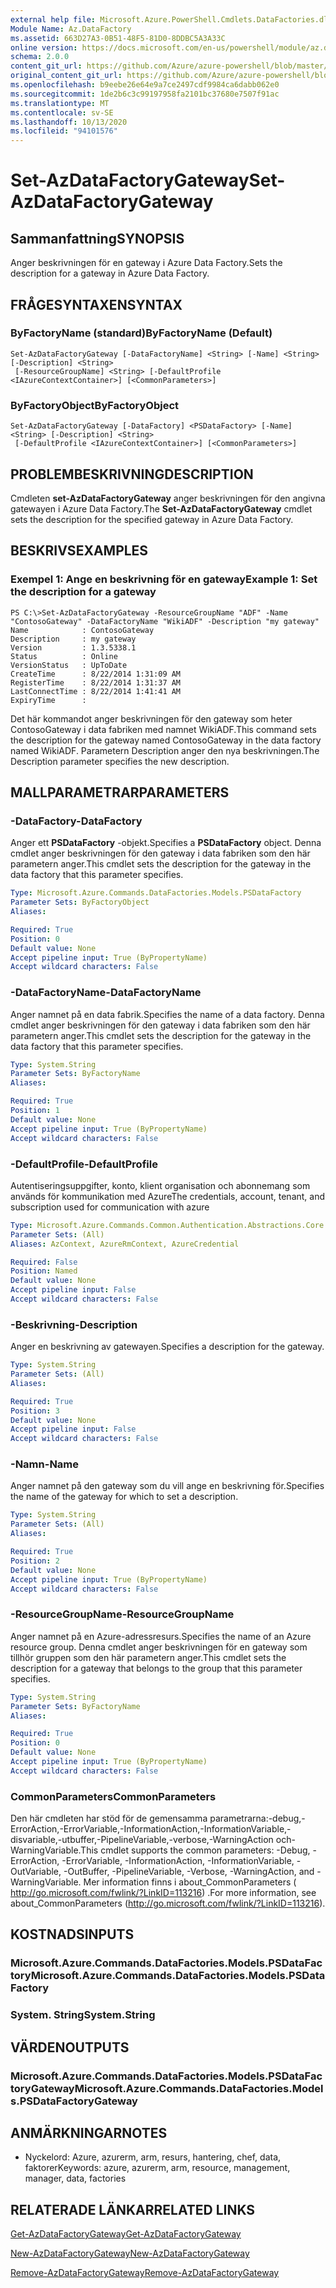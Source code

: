 ```yaml
---
external help file: Microsoft.Azure.PowerShell.Cmdlets.DataFactories.dll-Help.xml
Module Name: Az.DataFactory
ms.assetid: 663D27A3-0B51-48F5-81D0-8DDBC5A3A33C
online version: https://docs.microsoft.com/en-us/powershell/module/az.datafactory/set-azdatafactorygateway
schema: 2.0.0
content_git_url: https://github.com/Azure/azure-powershell/blob/master/src/DataFactory/DataFactoryV2/help/Set-AzDataFactoryGateway.md
original_content_git_url: https://github.com/Azure/azure-powershell/blob/master/src/DataFactory/DataFactoryV2/help/Set-AzDataFactoryGateway.md
ms.openlocfilehash: b9eebe26e64e9a7ce2497cdf9984ca6dabb062e0
ms.sourcegitcommit: 1de2b6c3c99197958fa2101bc37680e7507f91ac
ms.translationtype: MT
ms.contentlocale: sv-SE
ms.lasthandoff: 10/13/2020
ms.locfileid: "94101576"
---
```

# <span data-ttu-id="c07fa-101">Set-AzDataFactoryGateway</span><span class="sxs-lookup"><span data-stu-id="c07fa-101">Set-AzDataFactoryGateway</span></span>

## <span data-ttu-id="c07fa-102">Sammanfattning</span><span class="sxs-lookup"><span data-stu-id="c07fa-102">SYNOPSIS</span></span>
<span data-ttu-id="c07fa-103">Anger beskrivningen för en gateway i Azure Data Factory.</span><span class="sxs-lookup"><span data-stu-id="c07fa-103">Sets the description for a gateway in Azure Data Factory.</span></span>

## <span data-ttu-id="c07fa-104">FRÅGESYNTAXEN</span><span class="sxs-lookup"><span data-stu-id="c07fa-104">SYNTAX</span></span>

### <span data-ttu-id="c07fa-105">ByFactoryName (standard)</span><span class="sxs-lookup"><span data-stu-id="c07fa-105">ByFactoryName (Default)</span></span>
```
Set-AzDataFactoryGateway [-DataFactoryName] <String> [-Name] <String> [-Description] <String>
 [-ResourceGroupName] <String> [-DefaultProfile <IAzureContextContainer>] [<CommonParameters>]
```

### <span data-ttu-id="c07fa-106">ByFactoryObject</span><span class="sxs-lookup"><span data-stu-id="c07fa-106">ByFactoryObject</span></span>
```
Set-AzDataFactoryGateway [-DataFactory] <PSDataFactory> [-Name] <String> [-Description] <String>
 [-DefaultProfile <IAzureContextContainer>] [<CommonParameters>]
```

## <span data-ttu-id="c07fa-107">PROBLEMBESKRIVNING</span><span class="sxs-lookup"><span data-stu-id="c07fa-107">DESCRIPTION</span></span>
<span data-ttu-id="c07fa-108">Cmdleten **set-AzDataFactoryGateway** anger beskrivningen för den angivna gatewayen i Azure Data Factory.</span><span class="sxs-lookup"><span data-stu-id="c07fa-108">The **Set-AzDataFactoryGateway** cmdlet sets the description for the specified gateway in Azure Data Factory.</span></span>

## <span data-ttu-id="c07fa-109">BESKRIVS</span><span class="sxs-lookup"><span data-stu-id="c07fa-109">EXAMPLES</span></span>

### <span data-ttu-id="c07fa-110">Exempel 1: Ange en beskrivning för en gateway</span><span class="sxs-lookup"><span data-stu-id="c07fa-110">Example 1: Set the description for a gateway</span></span>
```
PS C:\>Set-AzDataFactoryGateway -ResourceGroupName "ADF" -Name "ContosoGateway" -DataFactoryName "WikiADF" -Description "my gateway"
Name            : ContosoGateway
Description     : my gateway
Version         : 1.3.5338.1
Status          : Online
VersionStatus   : UpToDate
CreateTime      : 8/22/2014 1:31:09 AM
RegisterTime    : 8/22/2014 1:31:37 AM
LastConnectTime : 8/22/2014 1:41:41 AM
ExpiryTime      :
```

<span data-ttu-id="c07fa-111">Det här kommandot anger beskrivningen för den gateway som heter ContosoGateway i data fabriken med namnet WikiADF.</span><span class="sxs-lookup"><span data-stu-id="c07fa-111">This command sets the description for the gateway named ContosoGateway in the data factory named WikiADF.</span></span>
<span data-ttu-id="c07fa-112">Parametern Description anger den nya beskrivningen.</span><span class="sxs-lookup"><span data-stu-id="c07fa-112">The Description parameter specifies the new description.</span></span>

## <span data-ttu-id="c07fa-113">MALLPARAMETRAR</span><span class="sxs-lookup"><span data-stu-id="c07fa-113">PARAMETERS</span></span>

### <span data-ttu-id="c07fa-114">-DataFactory</span><span class="sxs-lookup"><span data-stu-id="c07fa-114">-DataFactory</span></span>
<span data-ttu-id="c07fa-115">Anger ett **PSDataFactory** -objekt.</span><span class="sxs-lookup"><span data-stu-id="c07fa-115">Specifies a **PSDataFactory** object.</span></span>
<span data-ttu-id="c07fa-116">Denna cmdlet anger beskrivningen för den gateway i data fabriken som den här parametern anger.</span><span class="sxs-lookup"><span data-stu-id="c07fa-116">This cmdlet sets the description for the gateway in the data factory that this parameter specifies.</span></span>

```yaml
Type: Microsoft.Azure.Commands.DataFactories.Models.PSDataFactory
Parameter Sets: ByFactoryObject
Aliases:

Required: True
Position: 0
Default value: None
Accept pipeline input: True (ByPropertyName)
Accept wildcard characters: False
```

### <span data-ttu-id="c07fa-117">-DataFactoryName</span><span class="sxs-lookup"><span data-stu-id="c07fa-117">-DataFactoryName</span></span>
<span data-ttu-id="c07fa-118">Anger namnet på en data fabrik.</span><span class="sxs-lookup"><span data-stu-id="c07fa-118">Specifies the name of a data factory.</span></span>
<span data-ttu-id="c07fa-119">Denna cmdlet anger beskrivningen för den gateway i data fabriken som den här parametern anger.</span><span class="sxs-lookup"><span data-stu-id="c07fa-119">This cmdlet sets the description for the gateway in the data factory that this parameter specifies.</span></span>

```yaml
Type: System.String
Parameter Sets: ByFactoryName
Aliases:

Required: True
Position: 1
Default value: None
Accept pipeline input: True (ByPropertyName)
Accept wildcard characters: False
```

### <span data-ttu-id="c07fa-120">-DefaultProfile</span><span class="sxs-lookup"><span data-stu-id="c07fa-120">-DefaultProfile</span></span>
<span data-ttu-id="c07fa-121">Autentiseringsuppgifter, konto, klient organisation och abonnemang som används för kommunikation med Azure</span><span class="sxs-lookup"><span data-stu-id="c07fa-121">The credentials, account, tenant, and subscription used for communication with azure</span></span>

```yaml
Type: Microsoft.Azure.Commands.Common.Authentication.Abstractions.Core.IAzureContextContainer
Parameter Sets: (All)
Aliases: AzContext, AzureRmContext, AzureCredential

Required: False
Position: Named
Default value: None
Accept pipeline input: False
Accept wildcard characters: False
```

### <span data-ttu-id="c07fa-122">-Beskrivning</span><span class="sxs-lookup"><span data-stu-id="c07fa-122">-Description</span></span>
<span data-ttu-id="c07fa-123">Anger en beskrivning av gatewayen.</span><span class="sxs-lookup"><span data-stu-id="c07fa-123">Specifies a description for the gateway.</span></span>

```yaml
Type: System.String
Parameter Sets: (All)
Aliases:

Required: True
Position: 3
Default value: None
Accept pipeline input: False
Accept wildcard characters: False
```

### <span data-ttu-id="c07fa-124">-Namn</span><span class="sxs-lookup"><span data-stu-id="c07fa-124">-Name</span></span>
<span data-ttu-id="c07fa-125">Anger namnet på den gateway som du vill ange en beskrivning för.</span><span class="sxs-lookup"><span data-stu-id="c07fa-125">Specifies the name of the gateway for which to set a description.</span></span>

```yaml
Type: System.String
Parameter Sets: (All)
Aliases:

Required: True
Position: 2
Default value: None
Accept pipeline input: True (ByPropertyName)
Accept wildcard characters: False
```

### <span data-ttu-id="c07fa-126">-ResourceGroupName</span><span class="sxs-lookup"><span data-stu-id="c07fa-126">-ResourceGroupName</span></span>
<span data-ttu-id="c07fa-127">Anger namnet på en Azure-adressresurs.</span><span class="sxs-lookup"><span data-stu-id="c07fa-127">Specifies the name of an Azure resource group.</span></span>
<span data-ttu-id="c07fa-128">Denna cmdlet anger beskrivningen för en gateway som tillhör gruppen som den här parametern anger.</span><span class="sxs-lookup"><span data-stu-id="c07fa-128">This cmdlet sets the description for a gateway that belongs to the group that this parameter specifies.</span></span>

```yaml
Type: System.String
Parameter Sets: ByFactoryName
Aliases:

Required: True
Position: 0
Default value: None
Accept pipeline input: True (ByPropertyName)
Accept wildcard characters: False
```

### <span data-ttu-id="c07fa-129">CommonParameters</span><span class="sxs-lookup"><span data-stu-id="c07fa-129">CommonParameters</span></span>
<span data-ttu-id="c07fa-130">Den här cmdleten har stöd för de gemensamma parametrarna:-debug,-ErrorAction,-ErrorVariable,-InformationAction,-InformationVariable,-disvariable,-utbuffer,-PipelineVariable,-verbose,-WarningAction och-WarningVariable.</span><span class="sxs-lookup"><span data-stu-id="c07fa-130">This cmdlet supports the common parameters: -Debug, -ErrorAction, -ErrorVariable, -InformationAction, -InformationVariable, -OutVariable, -OutBuffer, -PipelineVariable, -Verbose, -WarningAction, and -WarningVariable.</span></span> <span data-ttu-id="c07fa-131">Mer information finns i about_CommonParameters ( http://go.microsoft.com/fwlink/?LinkID=113216) .</span><span class="sxs-lookup"><span data-stu-id="c07fa-131">For more information, see about_CommonParameters (http://go.microsoft.com/fwlink/?LinkID=113216).</span></span>

## <span data-ttu-id="c07fa-132">KOSTNADS</span><span class="sxs-lookup"><span data-stu-id="c07fa-132">INPUTS</span></span>

### <span data-ttu-id="c07fa-133">Microsoft.Azure.Commands.DataFactories.Models.PSDataFactory</span><span class="sxs-lookup"><span data-stu-id="c07fa-133">Microsoft.Azure.Commands.DataFactories.Models.PSDataFactory</span></span>

### <span data-ttu-id="c07fa-134">System. String</span><span class="sxs-lookup"><span data-stu-id="c07fa-134">System.String</span></span>

## <span data-ttu-id="c07fa-135">VÄRDEN</span><span class="sxs-lookup"><span data-stu-id="c07fa-135">OUTPUTS</span></span>

### <span data-ttu-id="c07fa-136">Microsoft.Azure.Commands.DataFactories.Models.PSDataFactoryGateway</span><span class="sxs-lookup"><span data-stu-id="c07fa-136">Microsoft.Azure.Commands.DataFactories.Models.PSDataFactoryGateway</span></span>

## <span data-ttu-id="c07fa-137">ANMÄRKNINGAR</span><span class="sxs-lookup"><span data-stu-id="c07fa-137">NOTES</span></span>
* <span data-ttu-id="c07fa-138">Nyckelord: Azure, azurerm, arm, resurs, hantering, chef, data, faktorer</span><span class="sxs-lookup"><span data-stu-id="c07fa-138">Keywords: azure, azurerm, arm, resource, management, manager, data, factories</span></span>

## <span data-ttu-id="c07fa-139">RELATERADE LÄNKAR</span><span class="sxs-lookup"><span data-stu-id="c07fa-139">RELATED LINKS</span></span>

[<span data-ttu-id="c07fa-140">Get-AzDataFactoryGateway</span><span class="sxs-lookup"><span data-stu-id="c07fa-140">Get-AzDataFactoryGateway</span></span>](./Get-AzDataFactoryGateway.md)

[<span data-ttu-id="c07fa-141">New-AzDataFactoryGateway</span><span class="sxs-lookup"><span data-stu-id="c07fa-141">New-AzDataFactoryGateway</span></span>](./New-AzDataFactoryGateway.md)

[<span data-ttu-id="c07fa-142">Remove-AzDataFactoryGateway</span><span class="sxs-lookup"><span data-stu-id="c07fa-142">Remove-AzDataFactoryGateway</span></span>](./Remove-AzDataFactoryGateway.md)



